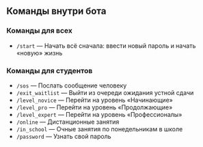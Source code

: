 ## Команды внутри бота

### Команды для всех
- `/start` — Начать всё сначала: ввести новый пароль и начать «новую» жизнь

### Команды для студентов
- `/sos` — Послать сообщение человеку
- `/exit_waitlist` — Выйти из очереди ожидания устной сдачи
- `/level_novice` — Перейти на уровень «Начинающие»
- `/level_pro` — Перейти на уровень «Продолжающие»
- `/level_expert` — Перейти на уровень «Профессионалы»
- `/online` — Дистанционные занятия
- `/in_school` — Очные занятия по понедельникам в школе
- `/password` — Узнать свой пароль
